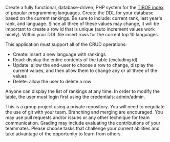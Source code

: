 Create a fully functional, database-driven, PHP system for the [TIBOE index](https://www.tiobe.com/tiobe-index/) of popular programming languages.  Create the DDL for your database based on the current rankings.  Be sure to include: current rank, last year's rank, and language.  Since all three of these values may change, it will be important to create a row id that is unique (auto increment values work nicely).  Within your DDL file insert rows for the current top 10 languages.

This application must support all of the CRUD operations:

* Create: insert a new language with rankings
* Read: display the entire contents of the table (excluding id)
* Update: allow the end-user to choose a row to change, display the current values, and then allow them to change any or all three of the values
* Delete: allow the user to delete a row

Anyone can display the list of rankings at any time.  In order to modify the table, the user must login first using the credentials: admin/admin.

This is a group project using a private repository.  You will need to negotiate the use of git with your team.  Branching and merging are encouraged.  You may use pull requests and/or issues or any other technique for team communication.  Grading may include evaluating the contributions of your teammates.  Please choose tasks that challenge your current abilities and take advantage of the opportunity to learn from others.
